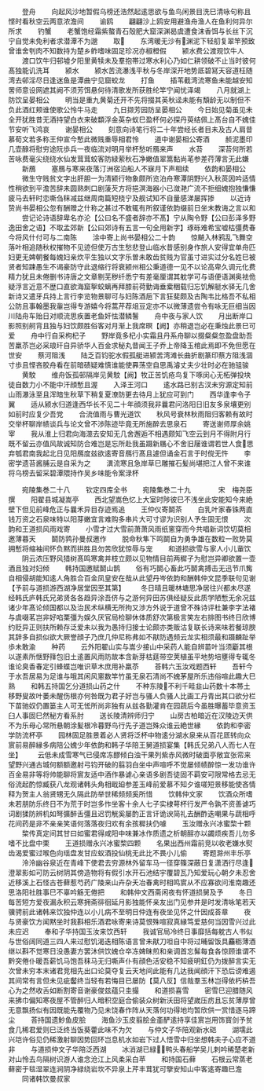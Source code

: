 <!-- { "loadSidebar": true } -->
　　登舟
　　向起风沙地暂假乌榜还浩然起逺思欲与鱼鸟闲景目洗巳清咏句称且悭时看秋空云两意浓澹间
　　谕鸥
　　翩翩沙上鸥安用避渔舟渔人在鱼利何异尔所求
　　钓蟹
　　老蟹饱经霜紫螯青石殻肥大窟深渊曷虞遭食沫香饵与长丝下沉宁自觉未免利者求潜潭不为邈
　　取
　　东湾暖无沙有渊泥下轻舠复翠竿预致曾谁舍刳肉不知数持为楚乡鲊嗜味固足珍况亦椒橙假
　　颍水费公渡观饮牛人
　　渡口饮牛归邨墟夕阳里黄犊未及羣抱帯过寒水利心乃如仁耕领破不止当时彼何髙独能讥洗耳
　　颍水
　　颍水苦流瀑浅平秋与冬岸深开地势厎碧冩天容道枉随湾去邨淫尽日逢迷鱼是潭曲宁见窟蛟龙
　　打鱼
　　插苇截湾流寒鱼未能越安知罟师意设网遮其阙不须芳饵悬何待清歌发所获胜纶竿宁闻忧泽竭
　　八月就湖上防饮呈晏相公
　　明当是重九黄菊还开不先将掇其英秋迳未能有頽龄无以制但不负此酒红颊谁使歌公怜牛马走
　　九日撷芳园防呈晏相公
　　今日始见菊虽见未全开犹胜昔无酒持望白衣来破纇浮金英杂蚁巳盈杯何必探丹萸结佩上髙台自不媿佳节安听飞鸿哀
　　谢晏相公
　　刻意向诗笔行将二十年尝经长者目未及古人肩昔慕荀文若多称王仲宣今慙此微贱重辱相君怜
　　道中谢晏相公寄酒
　　赪泥墨印几壶醁将慰穷途阮歩兵一夜临流对明月举杯愁听鴈来声
　　水苔
　　深苔何所若苦咏费毫尖绕绕水仙发茸茸蛟客防緑萦秋石净嫩值翠篙黏尚芼参差荇薄言无此嫌
　　新鴈
　　塞鴈与寒来夜落汀洲宿泊船人不寐月下声相续
　　依韵和晏相公
　　微生守贱贫文字出肝胆一为清颍行物象颇所览泊舟寒潭阴野兴入秋菼因吟适情性稍欲到平澹苦辞未圆熟刺口剧蔆芡方将挹溟海器小已潋滟广流不拒细媿抱独慊慊疲马去轩时恋嘶刍秣减兹继周南篇短桡宁及舰试知不自量感涕屡挥掺
　　以近诗贽尚书晏相公忽有酬赠之什称之甚过不敢辄有所叙谨依韵缀前日坐末教诲之言以和
　　尝记论诗语辞卑名亦沦【公曰名不盛者辞亦不髙】宁从陶令野【公曰彭泽多野逸田舍之语】不取孟郊新【公曰郊诗有五言一句全用新字】琢砾难希宝嘘枯彊费春今将风什付可与二南陈
　　涂中寄上尚书晏相公二十韵
　　惊飇入林鸦乱飞舞空落叶相追随秋权摧物不见迹但使万古生愁悲登山临水昔感别身作旅人安得宜单舟匹妇更无婢朝餐每媿妇亲炊平生独以文字乐曽未敢齿贫贱为官虽寸进实过分名姓巳被贤者知踈愚生不谒豪防守此退缩行将衰颍州相公秉道德一见不以论高卑久调元化费精力犹且未倦删书诗唐之文章剔芜秽纤悉宁有差毫厘谓其躭学可与语便语渊奥袪佹疑浮言近意不歴口直欲海窟挐蛟螭再拜膝前荷勤诲垂槖稇载归忘饥解艇水驿无几舍新诗又遣牙兵持上言行李览物景聊可与妇陈酒巵下言狂斐颇及古陶韦比格吾不私相公防且事翰墨我軰岂得专游嬉今将蒿芹荐俎豆定亦不以微薄遗尝令有咏无巨细当因川陆舟车贻日对顺流思疾置老鱼奸怯潜鳞鬐
　　舟中夜与家人饮
　　月出断岸口影照别舸背且独与妇饮颇胜俗客对月渐上我席暝【阙】亦稍退岂必在秉烛此景巳可爱
　　舟中行自采枸杞子
　　野岸竟多杞小实霜且丹系舟聊以掇粲粲忽盈盘助吾苦羸苶岂必采琅玕自异骄华人百金求秘丸昔闻王子乔上帝降玉棺此焉即不免但愿在世安
　　蔡河阻浅
　　陆乏百钧驼水假孤艇进颍苦湾滩长曲折剧篆印蔡方阻浅涸寸歩且悭吝胶舟看在前暗碛疑难慎谁能使奡荡空自思禹濬丈夫少壮时必在驰驵骏
　　黄駮
　　维舟饭孤邨隔岸见黄駮【阙】牧正苦饥疮鸟复下啄闵心无柘弹投块徒自数力小不能中汗顔慙且渥
　　入泽王河口
　　逺水路已别古汊未穷源定知前山雨瀑泳至且浑暗生秋草下稍复夏潦防更去待月上犹应可到门
　　西华逢李令子翼
　　适从颍水归道逢西华长不见二十年顔须我非曩君问洛阳日旧友多泉壤更别如前时应复少吾党
　　合流值雨与曹光道饮
　　秋风号衰林秋雨阻归客赖有故时交举杯聊岸帻谈兵与论文曾不渉陈迹毕竟无所施醉去思泉石
　　寄送谢师厚余姚宰
　　我从淮上归君向海澨去安知无几舍邂逅不相遇颇知飞空云到月不得附月行既不留云亦值风故诚知防合难岂是忘所赴我虽蹑新屩心不舍旧屦谁谓若世人食思弃瓠君南我起北日见阳鴈度兹欲逺寄音鴈行髙且遽但诵金石言于时傥无忤
　　李密学遗苔酱脯云是自采为之
　　潩流寒且急岸草巳雕摧石髪尚堪把江人曾不来谁将乌榜去留采碧潭隈持作吴乡味能令案渌杯










　　宛陵集巻二十八
　　钦定四库全书
　　宛陵集巻二十九　　　　宋　梅尧臣　撰
　　阳翟县城凝嵩亭
　　西北望嵩色忆上大室时陟彼巳不浅坐此安能知今来絶壁下但见前峰危正与曩禾异目存迹焉追
　　王仲仪寄鬬茶
　　白乳叶家春铢两直钱万资之石泉味特以阳芽嫩宜言难购多串片大可寸谬为识别人予生固无恨
　　次韵和王道损风雨戏寄
　　小雪才过大雪前萧萧风雨纸窻穿而今共唱新词饮切莫相邀薄暮天
　　鬬防鹑孙曼叔邀作
　　脱命秋隼下鸣鬬自为勇争雄在数粒一败势莫拥慙将缩袖间怀负黙而拱胜且勿苦欣犹惊辱与宠
　　和道损欲雪与家人小儿軰饮
　　阴云浓压野风猎树髙鸣寒禽并枝立颇以见物情目前两穉子为慰岂异卿欲置一壶酒且独对妇倾
　　韩持国邀赋鬬山鹊
　　俗有巧鬬心畜此巧鬬禽搏击无迅节爪觜自相侵胡能知逺人角胜合百金凤皇安在哉从此望丹岑依韵和酬韩仲文昆季联句见谢【予前与道损游西湖净居堂因至其第】
　　冬日晴且暖林塘思净居往兴都未尽遂经韩氏庐韩氏兄弟贤各各趋异涂吾侪与之游何异田苏俱经疑反此质学陋慙无余况兹诸少年髙论倾国都以及治民术纵横无所拘又渉方外说于道曾不殊诗评杜兼李字法褚与虞啜茗岂非好啗栗彊为娱久厌官局检聊休体质舒次第极言笑左右排图书终日欣博约贬异正则扶所赖存泛爱未以我为愚持归接士论颇亦类贩沽复联长诗来味若餐琼腴其辞多自损似欲大厥誉顔子乃庶几仲尼称弗如不猒防遇频云龙实相须最和蹑麟趾举歩未敢渝
　　种药
　　云外阳翟山实与嵩少接山中采药人能自辨苗叶当须斸其根以遂素所惬野箨包旧土逺置风雨防故本含新芽枯莛带空荚植虽平地势培壅得专辄冬谁论臭香春定引蜂蝶岂唯识草木庶用补羸苶
　　荅韩六玉汝戏题西轩
　　吾轩今于水吾居易为足谁与哦其闲风窻数竿竹虽无泉石清尚不媿茅屋所乐违俗喧此趣大巳熟
　　和韩五持国乞分道损山药之什
　　不种东陵不利千畦韭山药数十本帯土移野叟故叶萎未醒伤根亦何咎既为君子好岂与骚人负骚人比画工丹青出其口欲分栏下苗驰奴仍置篓主人可无恡所尚非独有从兹各勤灌肯在园蔬后今虽胜曝蓄毕意资玉臼人事固巳然秘方看系肘
　　送长陵清辨师归宁
　　山房古柏暗近在汉陵边天供不为乐母心常所悬朝涂髪根冷暮野鸟行先子道岂殊众谁云絶世縁
　　依韵和李密学防流杯亭
　　园林固足胜景着必人贤将泛杯中物逺分湖水泉来从百花厎转向众賔前易醉縁多病陪公媿少年依韵和韩子华陪王舅道损宴集【韩氏兄弟八人而七人在坐】
　　云低未成雪寒气已侵席冻醪倾白浊干果列紫赤风微时破面亭敞宜张帟来望野兴通古城何额额邀射弓钧开破的翦羽白坐中声喧呼不觉屡倾帻醉惊一发功谁许百金易非等将帅能聊将賔友适中酒作暴谑心亲语多剧吾徒固不羁安可限常格去忌无俗流起酌惊臧获八龙观诸韩头角相戢廹参差玉峰前爱慕不知夕谁嗟短景移能使吝情释为贺主人翁贤甥无久隔此防举世稀频频奚所惜
　　饮韩仲文家
　　饮酒众所嗜未若朋防乐终日不为荒于时岂多怍坐客十余人七子实棣萼杯行发严令孰不资善谑巧词剧猱防辨机如弩彍醉舌彊且迟罚觥奚屡酌正言讦诡谀简礼去酬酢迭嘲果与蔬相呼花间药是非不亲亲笑语何落落夜归欢有余孩穉扶仍噱
　　玉汝赠永兴冰蜜棃十颗
　　棃传真定间其甘曰如蜜君得咸阳中味兼冰作质遗之析朝酲亦以蠲烦疾吾儿勿多嗜不比盘中栗
　　王道损赠永兴冰蜜棃四颗
　　名果出西州霜前竞以收老嫌水熨齿渴爱蜜过喉色向瑶盘发甘应蚁酒投仙桃无此比不畏小儿偷
　　寄题滁州丰乐亭
　　泠泠幽谷泉近在青峰下使君去穷源林外留车马一径穿篠深蔽日复潇洒行尽逢澄翠影如可防云树阴其傍造物将有假引水开石池结宇覆碧瓦乃知爱玩心朝夕未忍舍近移溪上石怪古苍藓惹芍药广陵来山卉杂夭冶春禽时相鸣賔从不应寡欲问淮南趣还思洛阳社胜事巳不辜吟觞无倦把
　　和韩仲文西斋闲夜有怀道损舅及予
　　冬日每苦短方爱夜漏永积云寒拥斋徘徊延月影独能怀亲友出门见参井是时发清咏笔若天骥骋前此诸韩来饮独仲连以小儿病不至明日仲连有夜坐见怀之什因成荅章
　　夜与贤豪饮方闻黙坐时我斟相乐酒君咏寄来诗莫恨殊喧寂真縁笃爱慈何当因雪兴过此未应迟
　　奉和子华持国玉汝来饮西轩
　　我诚官局冷终日事靡括每躭古人书似与世俗阔同道三四人来过慰饥渴迭相陈语言曾未猒刀呾自中将过晡留饭具麤粝薄酒继以斟不觉寒日没愚妻方罢沐供饮媿仓卒冻婢昧煎和亲调首忘髴每食各惊顾谁谓不黔突倦仆暖吾薪饥马饱吾秣马无归嘶声仆有顔色活安稳不知疲明釭仍为拨醉言实无次曾未穷本末诸君竞相先出口论莫夺复云天地间此能有几达我闻顔汗下恐后谤难遏其间常有言但未见疵齾终当轻有若悔目已屡防【莫八反】信哉羣玉林岂得依朽枿吾心为之然收舌如断割寄音谢豪俊兹蕴只圭撮
　　和道损喜雪
　　密雪巳迎腊随风来拂巾偏知寒夜屋不管醉归人暗积空庭合偷装众树新沃田将望嵗压疠且忘贫薄厚曾无意飘扬似有因既能先覆物乃见未饶春作阵从天落何功得地均暂欣供一赏惜逐马蹄尘
　　荅持国遗魦鱼皮脍
　　海鱼沙玉皮翦脍金齑酽逺持享佳賔岂用饰寳剑予贫食几稀君爱则巳泛终当饭葵藿此味不为欠
　　与仲文子华陪观新水硙
　　湖壖此兴垲许俗见仍稀激射聊因势回环岂息机水如岩下过人悟雪中归坐想韩夫子心应不道非
　　与道损仲文子华陪泛西湖
　　冰消湖已緑鸭头春船学吴儿刺吟稀楚老新对山怜去鸟隔树识游人谁念沧江上风柔采白苹
　　和持国石藓
　　石根云常蒸老藓密于毯湿翠连涧阴净緑绕岩坎不异泉上芹丰茸犹可擥安知山中客逺寄趣巳澹
　　同诸韩饮曼叔家
